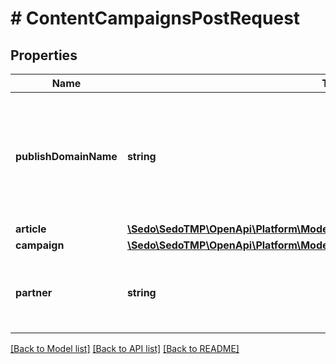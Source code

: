 # # ContentCampaignsPostRequest

## Properties

Name | Type | Description | Notes
------------ | ------------- | ------------- | -------------
**publishDomainName** | **string** | Article will be published to this domain  List of available domains can be found by using content api or portal website |
**article** | [**\Sedo\SedoTMP\OpenApi\Platform\Model\ContentCampaignsPostRequestArticle**](ContentCampaignsPostRequestArticle.md) |  |
**campaign** | [**\Sedo\SedoTMP\OpenApi\Platform\Model\ContentCampaignsPostRequestCampaign**](ContentCampaignsPostRequestCampaign.md) |  |
**partner** | **string** | Partner assigned to the resource. Requires corresponding privileges | [optional]

[[Back to Model list]](../../README.md#models) [[Back to API list]](../../README.md#endpoints) [[Back to README]](../../README.md)
